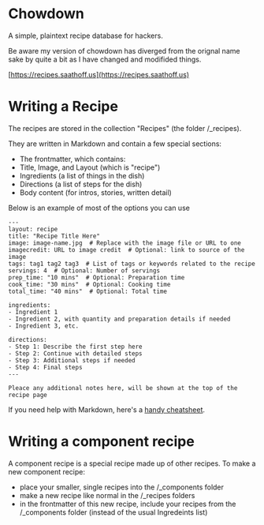 # Chowdown

A simple, plaintext recipe database for hackers.

Be aware my version of chowdown has diverged from the orignal name sake by quite a bit as I have changed and modifided things.

[https://recipes.saathoff.us](https://recipes.saathoff.us)

# Writing a Recipe

The recipes are stored in the collection "Recipes" (the folder /_recipes).

They are written in Markdown and contain a few special sections:

- The frontmatter, which contains:
 - Title, Image, and Layout (which is "recipe")
 - Ingredients (a list of things in the dish)
 - Directions (a list of steps for the dish)
- Body content (for intros, stories, written detail)


Below is an example of most of the options you can use

```
---
layout: recipe
title: "Recipe Title Here"
image: image-name.jpg  # Replace with the image file or URL to one
imagecredit: URL to image credit  # Optional: link to source of the image
tags: tag1 tag2 tag3  # List of tags or keywords related to the recipe
servings: 4  # Optional: Number of servings
prep_time: "10 mins"  # Optional: Preparation time
cook_time: "30 mins"  # Optional: Cooking time
total_time: "40 mins"  # Optional: Total time

ingredients:
- Ingredient 1
- Ingredient 2, with quantity and preparation details if needed
- Ingredient 3, etc.

directions:
- Step 1: Describe the first step here
- Step 2: Continue with detailed steps
- Step 3: Additional steps if needed
- Step 4: Final steps
---

Pleace any additional notes here, will be shown at the top of the recipe page 
```

If you need help with Markdown, here's a [handy cheatsheet](https://github.com/adam-p/markdown-here/wiki/Markdown-Cheatsheet).

# Writing a component recipe

A component recipe is a special recipe made up of other recipes. To make a new component recipe:

- place your smaller, single recipes into the /_components folder
- make a new recipe like normal in the /_recipes folders
- in the frontmatter of this new recipe, include your recipes from the /_components folder (instead of the usual Ingredeints list)
